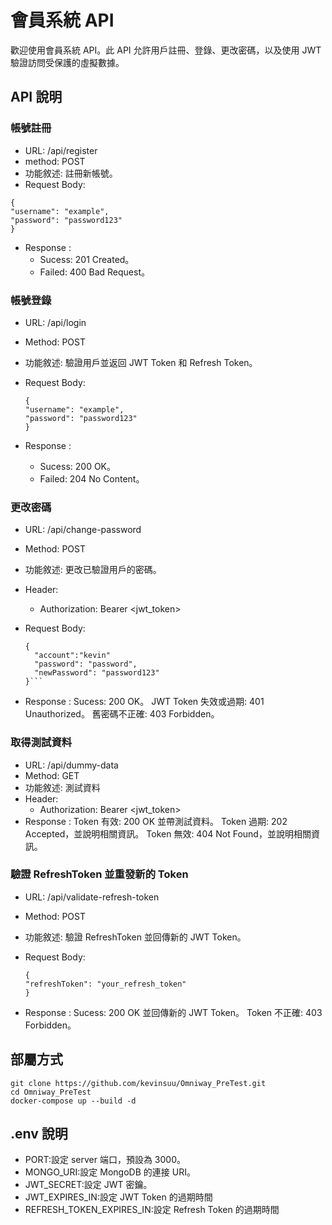 # 會員系統 API

歡迎使用會員系統 API。此 API 允許用戶註冊、登錄、更改密碼，以及使用 JWT 驗證訪問受保護的虛擬數據。

## API 說明

### 帳號註冊

- URL: /api/register
- method: POST
- 功能敘述: 註冊新帳號。
- Request Body:

```
{
"username": "example",
"password": "password123"
}
```

- Response :
  - Sucess: 201 Created。
  - Failed: 400 Bad Request。

### 帳號登錄

- URL: /api/login
- Method: POST
- 功能敘述: 驗證用戶並返回 JWT Token 和 Refresh Token。
- Request Body:

  ```
  {
  "username": "example",
  "password": "password123"
  }
  ```

- Response :
  - Sucess: 200 OK。
  - Failed: 204 No Content。

### 更改密碼

- URL: /api/change-password
- Method: POST
- 功能敘述: 更改已驗證用戶的密碼。
- Header:
  - Authorization: Bearer <jwt_token>
- Request Body:

  ````
  {
    "account":"kevin"
    "password": "password",
    "newPassword": "password123"
  }```

  ````

- Response :
  Sucess: 200 OK。
  JWT Token 失效或過期: 401 Unauthorized。
  舊密碼不正確: 403 Forbidden。

### 取得測試資料

- URL: /api/dummy-data
- Method: GET
- 功能敘述: 測試資料
- Header:
  - Authorization: Bearer <jwt_token>
- Response :
  Token 有效: 200 OK 並帶測試資料。
  Token 過期: 202 Accepted，並說明相關資訊。
  Token 無效: 404 Not Found，並說明相關資訊。

### 驗證 RefreshToken 並重發新的 Token

- URL: /api/validate-refresh-token
- Method: POST
- 功能敘述: 驗證 RefreshToken 並回傳新的 JWT Token。
- Request Body:

  ```
  {
  "refreshToken": "your_refresh_token"
  }
  ```

- Response :
  Sucess: 200 OK 並回傳新的 JWT Token。
  Token 不正確: 403 Forbidden。

## 部屬方式

```
git clone https://github.com/kevinsuu/Omniway_PreTest.git
cd Omniway_PreTest
docker-compose up --build -d
```

## .env 說明

- PORT:設定 server 端口，預設為 3000。
- MONGO_URI:設定 MongoDB 的連接 URI。
- JWT_SECRET:設定 JWT 密鑰。
- JWT_EXPIRES_IN:設定 JWT Token 的過期時間
- REFRESH_TOKEN_EXPIRES_IN:設定 Refresh Token 的過期時間
